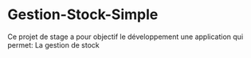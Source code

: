 # Gestion-Stock-Simple
Ce projet de stage a pour objectif le développement une application qui permet: La gestion de stock
